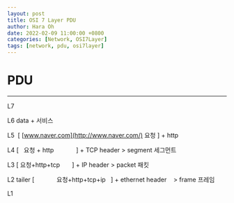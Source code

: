 ```yaml
---
layout: post
title: OSI 7 Layer PDU
author: Hara Oh
date: 2022-02-09 11:00:00 +0800
categories: [Network, OSI7Layer]
tags: [network, pdu, osi7layer]
---
```

# PDU
---
L7  

L6		  data + 서비스

L5 		  [ [www.naver.com](http://www.naver.com/) 요청 ] + http

L4		  [	   요청 + http             ] + TCP header		>  segment 세그먼트

L3		  [	       요청+http+tcp		       ] + IP header		>  packet 패킷

L2	 tailer [	            요청+http+tcp+ip		  ] + ethernet header    > frame 프레임

L1